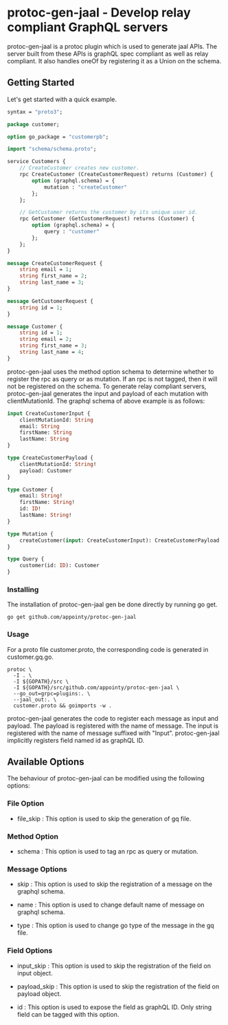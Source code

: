 # protoc-gen-jaal - Develop relay compliant GraphQL servers

protoc-gen-jaal is a protoc plugin which is used to generate jaal APIs. The server built from these APIs is graphQL spec compliant as well as relay compliant. It also handles oneOf by registering it as a Union on the schema.

## Getting Started

Let's get started with a quick example.

```protobuf
syntax = "proto3";

package customer;

option go_package = "customerpb";

import "schema/schema.proto";

service Customers {
    // CreateCustomer creates new customer.
    rpc CreateCustomer (CreateCustomerRequest) returns (Customer) {
        option (graphql.schema) = {
            mutation : "createCustomer"
        };
    };

    // GetCustomer returns the customer by its unique user id.
    rpc GetCustomer (GetCustomerRequest) returns (Customer) {
        option (graphql.schema) = {
            query : "customer"
        };
    };
}

message CreateCustomerRequest {
    string email = 1;
    string first_name = 2;
    string last_name = 3;
}

message GetCustomerRequest {
    string id = 1;
}

message Customer {
    string id = 1;
    string email = 2;
    string first_name = 3;
    string last_name = 4;
}
```

protoc-gen-jaal uses the method option schema to determine whether to register the rpc as query or as mutation. If an rpc is not tagged, then it will not be registered on the schema. To generate relay compliant servers, protoc-gen-jaal generates the input and payload of each mutation with clientMutationId. The graphql schema of above example is as follows:

```GraphQl Schema
input CreateCustomerInput {
    clientMutationId: String
    email: String
    firstName: String
    lastName: String
}

type CreateCustomerPayload {
    clientMutationId: String!
    payload: Customer
}

type Customer {
    email: String!
    firstName: String!
    id: ID!
    lastName: String!
}

type Mutation {
    createCustomer(input: CreateCustomerInput): CreateCustomerPayload
}

type Query {
    customer(id: ID): Customer
}
```

### Installing

The installation of protoc-gen-jaal gen be done directly by running go get.

```
go get github.com/appointy/protoc-gen-jaal
```

### Usage

For a proto file customer.proto, the corresponding code is generated in customer.gq.go.

```
protoc \
  -I . \
  -I ${GOPATH}/src \
  -I ${GOPATH}/src/github.com/appointy/protoc-gen-jaal \
  --go_out=grpc=plugins:. \
  --jaal_out:. \
  customer.proto && goimports -w .
```

protoc-gen-jaal generates the code to register each message as input and payload. The payload is registered with the name of message. The input is registered with the name of message suffixed with "Input". protoc-gen-jaal implicitly registers field named id as graphQL ID.

## Available Options

The behaviour of protoc-gen-jaal can be modified using the following options:

### File Option

* file_skip : This option is used to skip the generation of gq file.

### Method Option

* schema : This option is used to tag an rpc as query or mutation.

### Message Options

* skip : This option is used to skip the registration of a message on the graphql schema.

* name : This option is used to change default name of message on graphql schema.

* type : This option is used to change go type of the message in the gq file.

### Field Options

* input_skip : This option is used to skip the registration of the field on input object.

* payload_skip : This option is used to skip the registration of the field on payload object.

* id : This option is used to expose the field as graphQL ID. Only string field can be tagged with this option.
